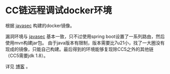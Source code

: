 # CC链远程调试docker环境

根据 [javasec](https://github.com/p1n93r/javasec) 构建的docker镜像。

漏洞环境与 [javasec](https://github.com/p1n93r/javasec) 基本一致，只不过使用spring boot设置了一系列路由，然后使用mvn构建jar包。
由于java版本有限制，版本需要比7u21小，找了一大圈没有现成的镜像，只能自己构建。最后得到的环境能够复现除CC5之外的其他链（CC5需要jdk 1.8）。

详见 [博客](https://hachp1.github.io/posts/Web%E5%AE%89%E5%85%A8/20220407-cc_analysis.html) 。
